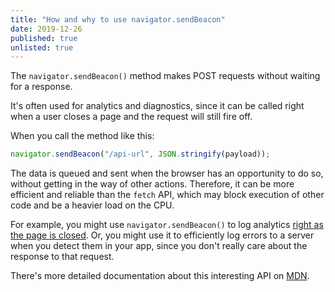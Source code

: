 ```yaml
---
title: "How and why to use navigator.sendBeacon"
date: 2019-12-26
published: true
unlisted: true
---
```


The `navigator.sendBeacon()` method makes POST requests without waiting for a response.

It's often used for analytics and diagnostics, since it can be called right when a user closes a page and the request will still fire off.

When you call the method like this:

```jsx
navigator.sendBeacon("/api-url", JSON.stringify(payload));
```

The data is queued and sent when the browser has an opportunity to do so, without getting in the way of other actions. Therefore, it can be more efficient and reliable than the `fetch` API, which may block execution of other code and be a heavier load on the CPU.

For example, you might use `navigator.sendBeacon()` to log analytics [right as the page is closed](https://developer.mozilla.org/en-US/docs/Web/API/Window/beforeunload_event). Or, you might use it to efficiently log errors to a server when you detect them in your app, since you don't really care about the response to that request.

There's more detailed documentation about this interesting API on [MDN](https://developer.mozilla.org/en-US/docs/Web/API/Navigator/sendBeacon).
